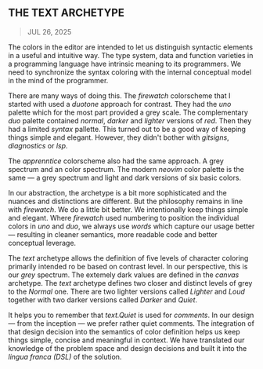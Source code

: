 ## THE TEXT ARCHETYPE
> JUL 26, 2025

The colors in the editor are intended to let us distinguish
syntactic elements in a useful and intuitive way.
The type system, data and function varieties in a
programming language have intrinsic meaning to its
programmers.  We need to synchronize the syntax coloring
with the internal conceptual model in the mind of the
programmer.

There are many ways of doing this.  The _firewatch_ colorscheme
that I started with used a _duotone_ approach for contrast.
They had the _uno_ palette which for the most part provided
a grey scale.  The complementary _duo_ palette contained
_normal_, _darker_ and _lighter_ versions of _red_.
Then they had a limited _syntax_ pallette.
This turned out to be a good way of keeping things simple
and elegant.  However, they didn't bother with _gitsigns_,
_diagnostics_ or _lsp_.

The _apprenntice_ colorscheme also had the same approach.
A grey spectrum and an color spectrum.
The modern _neovim_ color palette is the same — a grey spectrum
and light and dark versions of six basic colors.

In our abstraction, the archetype is a bit more sophisticated
and the nuances and distinctions are different.
But the philosophy remains in line with _firewatch_.
We do a little bit better.
We intentionally keep things simple and elegant.
Where _firewatch_ used numbering to position the individual
colors in _uno_ and _duo_, we always use _words_ which capture
our usage better — resulting in cleaner semantics, more
readable code and better conceptual leverage.

The _text_ archetype allows the definition of five levels of
character coloring primarily intended ro be based on contrast
level.  In our perspective, this is our _grey_ spectrum.
The extemely dark values are defined in the _canvas_ archetype.
The _text_ archetype defines two closer and distinct levels
of grey to the _Normal_ one.
There are two lighter versions called _Lighter_ and _Loud_
together with two darker versions called _Darker_ and _Quiet_.

It helps you to remember that _text.Quiet_ is used for 
_comments_.  In our design — from the inception — we prefer
rather quiet comments.  The integration of that design
decision into the semantics of color definition helps
us keep things simple, concise and meaningful in context.
We have translated our knowledge of the problem space and
design decisions and built it into the _lingua franca (DSL)_
of the solution.
